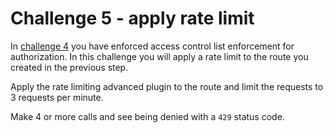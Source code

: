 # Challenge 5 - apply rate limit

In [challenge 4](../4-attach-acl/README.md) you have enforced access control list enforcement for authorization. In this challenge you will apply a rate limit to the route you created in the previous step.

Apply the rate limiting advanced plugin to the route and limit the requests to 3 requests per minute.

Make 4 or more calls and see being denied with a `429` status code.